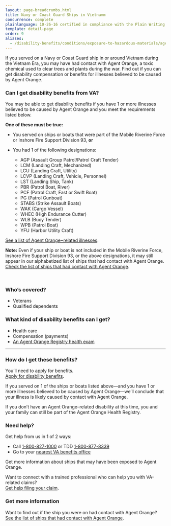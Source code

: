 ```yaml
---
layout: page-breadcrumbs.html
title: Navy or Coast Guard Ships in Vietnamm
concurrence: complete
plainlanguage: 10-26-16 certified in compliance with the Plain Writing Act
template: detail-page
order: 9
aliases:
  - /disability-benefits/conditions/exposure-to-hazardous-materials/agent-orange/navy-coast-guard/
---
```


<div class="va-introtext">

If you served on a Navy or Coast Guard ship in or around Vietnam during the Vietnam Era, you may have had contact with Agent Orange, a toxic chemical used to clear trees and plants during the war. Find out if you can get disability compensation or benefits for illnesses believed to be caused by Agent Orange.

</div>

<div class="feature" markdown="1">

### Can I get disability benefits from VA?

You may be able to get disability benefits if you have 1 or more illnesses believed to be caused by Agent Orange and you meet the requirements listed below.

**One of these must be true:**
- You served on ships or boats that were part of the Mobile Riverine Force or Inshore Fire Support Division 93, **or**
- You had 1 of the following designations:

  - AGP (Assault Group Patrol/Patrol Craft Tender)
  - LCM (Landing Craft, Mechanized)
  - LCU (Landing Craft, Utility)
  - LCVP (Landing Craft, Vehicle, Personnel)
  - LST (Landing Ship, Tank)
  - PBR (Patrol Boat, River)
  - PCF (Patrol Craft, Fast or Swift Boat)
  - PG (Patrol Gunboat)
  - STABS (Strike Assault Boats)
  - WAK (Cargo Vessel)
  - WHEC (High Endurance Cutter)
  - WLB (Buoy Tender)
  - WPB (Patrol Boat)
  - YFU (Harbor Utility Craft)

[See a list of Agent Orange‒related illnesses](/disability/eligibility/hazardous-materials-exposure/agent-orange/related-diseases/).

**Note:** Even if your ship or boat is not included in the Mobile Riverine Force, Inshore Fire Support Division 93, or the above designations, it may still appear in our alphabetized list of ships that had contact with Agent Orange.<br>
[Check the list of ships that had contact with Agent Orange](https://www.publichealth.va.gov/exposures/agentorange/shiplist/list.asp).

<br>

### Who’s covered?

- Veterans
- Qualified dependents

</div>

### What kind of disability benefits can I get?

- Health care
- Compensation (payments)
- [An Agent Orange Registry health exam](/disability/eligibility/hazardous-materials-exposure/agent-orange/registry-health-exam/)

-----

### How do I get these benefits?

You’ll need to apply for benefits.<br>
[Apply for disability benefits](/disability/how-to-file-claim/).

If you served on 1 of the ships or boats listed above—and you have 1 or more illnesses believed to be caused by Agent Orange—we’ll conclude that your illness is likely caused by contact with Agent Orange.

If you don’t have an Agent Orange–related disability at this time, you and your family can still be part of the Agent Orange Health Registry.

### Need help?
Get help from us in 1 of 2 ways:
- Call <a href="tel:+1-800-827-1000">1-800-827-1000</a> or TDD <a href="tel:+18008778339">1-800-877-8339</a>
- Go to your [nearest VA benefits office](/facilities)

Get more information about ships that may have been exposed to Agent Orange.

Want to connect with a trained professional who can help you with VA-related claims? <br>
[Get help filing your claim](/disability/get-help-filing-claim/).

### Get more information
Want to find out if the ship you were on had contact with Agent Orange?<br>
[See the list of ships that had contact with Agent Orange](http://www.publichealth.va.gov/exposures/agentorange/shiplist/#sthash.EuQ8JwEx.dpuf).

